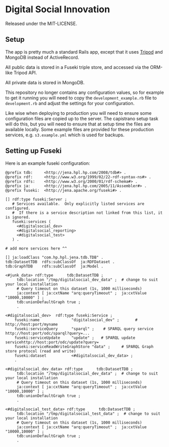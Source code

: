 Digital Social Innovation
=========================

Released under the MIT-LICENSE.

Setup
-----

The app is pretty much a standard Rails app, except that it uses
[Tripod](https://github.com/Swirrl/tripod) and MongoDB instead of
ActiveRecord.

All public data is stored in a Fuseki triple store, and accessed via
the ORM-like Tripod API.

All private data is stored in MongoDB.

This repository no longer contains any configuration values, so for
example to get it running you will need to copy the
`development_example.rb` file to `development.rb` and adjust the
settings for your configuration.

Like wise when deploying to production you will need to ensure some
configuration files are copied up to the server.  The capistrano setup
task will do this, but you will need to ensure that at setup time the
files are available locally.  Some example files are provided for
these production services, e.g. `s3.example.yml` which is used for
backups.

Setting up Fuseki
-----------------

Here is an example fuseki configuration:

    @prefix tdb:     <http://jena.hpl.hp.com/2008/tdb#> .
    @prefix rdf:     <http://www.w3.org/1999/02/22-rdf-syntax-ns#> .
    @prefix rdfs:    <http://www.w3.org/2000/01/rdf-schema#> .
    @prefix ja:      <http://jena.hpl.hp.com/2005/11/Assembler#> .
    @prefix fuseki:  <http://jena.apache.org/fuseki#> .

    [] rdf:type fuseki:Server ;
       # Services available.  Only explicitly listed services are configured.
       #  If there is a service description not linked from this list, it is ignored.
       fuseki:services (
         <#digitalsocial_dev>
         <#digitalsocial_reporting>
         <#digitalsocial_test>
       ) .

    # add more services here ^^

    [] ja:loadClass "com.hp.hpl.jena.tdb.TDB" .
    tdb:DatasetTDB  rdfs:subClassOf  ja:RDFDataset .
    tdb:GraphTDB    rdfs:subClassOf  ja:Model .

    <#junk_data> rdf:type      tdb:DatasetTDB ;
         tdb:location "/tmp/digitalsocial_dev_data" ;  # change to suit your local installation
         # Query timeout on this dataset (1s, 1000 milliseconds)
         ja:context [ ja:cxtName "arq:queryTimeout" ;  ja:cxtValue "10000,10000" ] ;
         tdb:unionDefaultGraph true ;
         .

    <#digitalsocial_dev>  rdf:type fuseki:Service ;
        fuseki:name              "digitalsocial_dev" ;       # http://host:port/myname
        fuseki:serviceQuery      "sparql" ;    # SPARQL query service  http://host:port/odc/sparql?query=...
        fuseki:serviceUpdate     "update" ;   # SPARQL update servicehttp://host:port/odc/update?query=
        fuseki:serviceReadWriteGraphStore "data" ;     # SPARQL Graph store protocol (read and write)
        fuseki:dataset           <#digitalsocial_dev_data> ;
        .

    <#digitalsocial_dev_data> rdf:type      tdb:DatasetTDB ;
         tdb:location "/tmp/digitalsocial_dev_data" ;  # change to suit your local installation
         # Query timeout on this dataset (1s, 1000 milliseconds)
         ja:context [ ja:cxtName "arq:queryTimeout" ;  ja:cxtValue "10000,10000" ] ;
         tdb:unionDefaultGraph true ;
         .

    <#digitalsocial_test_data> rdf:type      tdb:DatasetTDB ;
         tdb:location "/tmp/digitalsocial_test_data" ;  # change to suit your local installation
         # Query timeout on this dataset (1s, 1000 milliseconds)
         ja:context [ ja:cxtName "arq:queryTimeout" ;  ja:cxtValue "10000,10000" ] ;
         tdb:unionDefaultGraph true ;
         .
